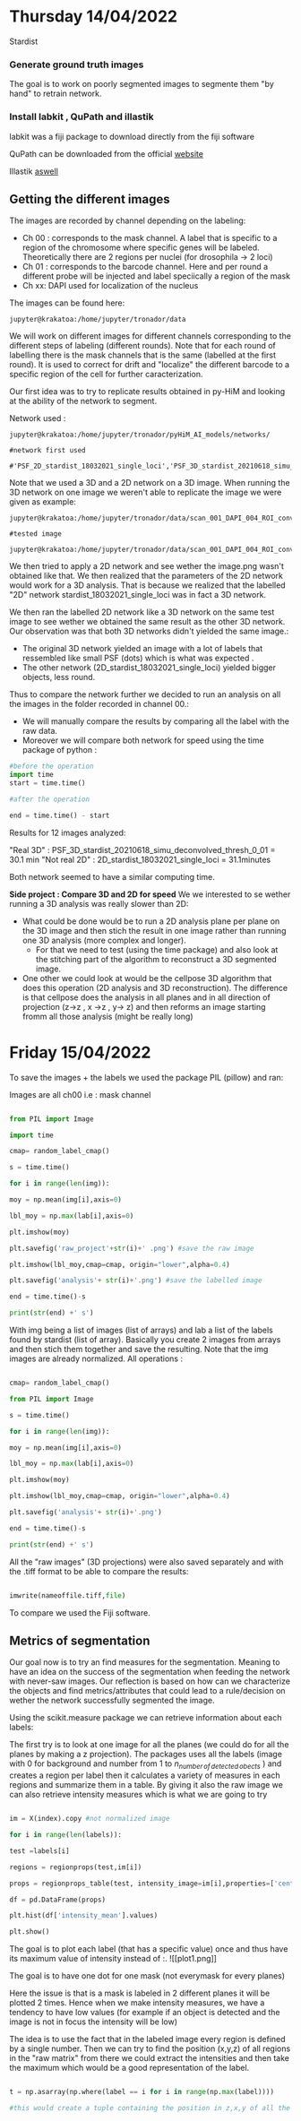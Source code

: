 # Thursday 14/04/2022
Stardist

### Generate ground truth images
The goal is to work on poorly segmented images to segmente them "by hand" to retrain network. 

### Install labkit , QuPath and illastik
labkit was a fiji package to download directly from the fiji software

QuPath can be downloaded from the official [website](https://qupath.github.io/)

Illastik [aswell](https://www.ilastik.org/index.html)

## Getting the different images
The images are recorded by channel depending on the labeling: 

- Ch 00 : corresponds to the mask channel. A label that is specific to a region of the chromosome where specific genes will be labeled. Theoretically there are 2 regions per nuclei (for drosophila -> 2 loci)
- Ch 01 : corresponds to the barcode channel. Here and per round a different probe will be injected and label speciically a region of the mask
- Ch xx: DAPI used for localization of the nucleus

The images can be found here:

```shell
jupyter@krakatoa:/home/jupyter/tronador/data
```

We will work on different images for different channels corresponding to the different steps of labeling (different rounds). Note that for each round of labelling there is the mask channels that is the same (labelled at the first round). It is used to correct for drift and "localize" the different barcode to a specific region of the cell for further caracterization. 

Our first idea was to try to replicate results obtained in py-HiM and looking at the ability of the network to segment. 

Network used : 

```shell 
jupyter@krakatoa:/home/jupyter/tronador/pyHiM_AI_models/networks/

#network first used 

#'PSF_2D_stardist_18032021_single_loci','PSF_3D_stardist_20210618_simu_deconvolved_thresh_0_01'

```

Note that we used a 3D and a 2D network on a 3D image. When running the 3D network on one image we weren't able to replicate the image we were given as example: 

```shell
jupyter@krakatoa:/home/jupyter/tronador/data/scan_001_DAPI_004_ROI_converted_decon_ch00_segmentedMasks.png

#tested image

jupyter@krakatoa:/home/jupyter/tronador/data/scan_001_DAPI_004_ROI_converted_decon_ch00.tif
```

We then tried to apply a 2D network and see wether the image.png wasn't obtained like that. We then realized that the parameters of the 2D network would work for a 3D analysis. That is because we realized that the labelled "2D" network stardist_18032021_single_loci was in fact a 3D network. 

We then ran the labelled 2D network like a 3D network on the same test image to see wether we obtained the same result as the other 3D network. Our observation was that both 3D networks didn't yielded the same image.:
- The original 3D network yielded an image with a lot of labels that ressembled like small PSF (dots) which is what was expected . 
- The other network (2D_stardist_18032021_single_loci) yielded bigger objects, less round. 

Thus to compare the network further we decided to run an analysis on all the images in the folder recorded in channel 00.:
- We will manually compare the results by comparing all the label with the raw data. 
- Moreover we will compare both network for speed using the time package of python :

```python
#before the operation 
import time
start = time.time()

#after the operation

end = time.time() - start

```

Results for 12 images analyzed: 

"Real 3D" : PSF_3D_stardist_20210618_simu_deconvolved_thresh_0_01  = 30.1 min
"Not real 2D" : 2D_stardist_18032021_single_loci = 31.1minutes

Both network seemed to have a similar computing time. 

**Side project : Compare 3D and 2D for speed**
We we interested to se wether running a 3D analysis was really slower than 2D:
- What could be done would be to run a 2D analysis plane per plane on the 3D image and then stich the result in one image rather than running one 3D analysis (more complex and longer).
	- For that we need to test (using the time package) and also look at the stitching part of the algorithm to reconstruct a 3D segmented image. 
- One other we could look at would be the cellpose 3D algorithm that does this operation (2D analysis and 3D reconstruction). The difference is that cellpose does the analysis in all planes and in all direction of projection (z->z , x ->z , y-> z) and then reforms an image starting fromm all those analysis (might be really long)

# Friday 15/04/2022 
To save the images + the labels we used the package PIL (pillow) and ran:

Images are all ch00 i.e : mask channel

```python

from PIL import Image

import time

cmap= random_label_cmap()

s = time.time()

for i in range(len(img)):

moy = np.mean(img[i],axis=0)

lbl_moy = np.max(lab[i],axis=0)

plt.imshow(moy)

plt.savefig('raw_project'+str(i)+' .png') #save the raw image

plt.imshow(lbl_moy,cmap=cmap, origin="lower",alpha=0.4)

plt.savefig('analysis'+ str(i)+'.png') #save the labelled image

end = time.time()-s

print(str(end) +' s')

```

With img being a list of images (list of arrays) and lab a list of the labels found by stardist (list of array). Basically you create 2 images from arrays and then stich them together and save the resulting. Note that the img images are already normalized. All operations :

```python

cmap= random_label_cmap()

from PIL import Image

s = time.time()

for i in range(len(img)):

moy = np.mean(img[i],axis=0)

lbl_moy = np.max(lab[i],axis=0)

plt.imshow(moy)

plt.imshow(lbl_moy,cmap=cmap, origin="lower",alpha=0.4)

plt.savefig('analysis'+ str(i)+'.png')

end = time.time()-s

print(str(end) +' s')

```

All the "raw images" (3D projections) were also saved separately and with the .tiff format to be able to compare the results:

```python

imwrite(nameoffile.tiff,file)

```

To compare we used the Fiji software.

## Metrics of segmentation

Our goal now is to try an find measures for the segmentation. Meaning to have an idea on the success of the segmentation when feeding the network with never-saw images. Our reflection is based on how can we characterize the objects and find metrics/attributes that could lead to a rule/decision on wether the network successfully segmented the image.

Using the scikit.measure package we can retrieve information about each labels:

The first try is to look at one image for all the planes (we could do for all the planes by making a z projection). The packages uses all the labels (image with 0 for background and number from 1 to $n_{number\,of\,detected\,obects}$ ) and creates a region per label then it calculates a variety of measures in each regions and summarize them in a table. By giving it also the raw image we can also retrieve intensity measures which is what we are going to try

```python

im = X(index).copy #not normalized image

for i in range(len(labels)):

test =labels[i]

regions = regionprops(test,im[i])

props = regionprops_table(test, intensity_image=im[i],properties=['centroid','eccentricity','equivalent_diameter_area','area','intensity_mean'])

df = pd.DataFrame(props)

plt.hist(df['intensity_mean'].values)

plt.show()

```

The goal is to plot each label (that has a specific value) once and thus have its maximum value of intensity instead of :. ![[plot1.png]]

The goal is to have one dot for one mask (not everymask for every planes)

Here the issue is that is a mask is labeled in 2 different planes it will be plotted 2 times. Hence when we make intensity measures, we have a tendency to have low values (for example if an object is detected and the image is not in focus the intensity will be low)

The idea is to use the fact that in the labeled image every region is defined by a single number. Then we can try to find the position (x,y,z) of all regions in the "raw matrix" from there we could extract the intensities and then take the maximum which would be a good representation of the label.

```python

t = np.asarray(np.where(label == i for i in range(np.max(label))))

#this would create a tuple containing the position in z,x,y of all the pixels for 1 label

```

